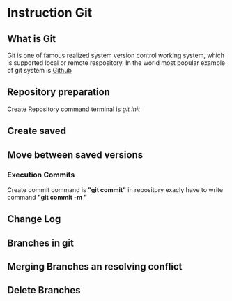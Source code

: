 # Instruction **Git**

## What is Git
Git is one of famous realized system version control working system, which is supported local  or remote respository. In the world most popular example of git system is [Github](https://Github.com)

## Repository preparation 
Create Repository command terminal is *git init* 
## Create saved 

## Move between saved versions

### Execution Commits

Create commit command is **"git commit"** in repository exacly have to write command **"git commit -m <file name>"**

## Change Log

## Branches in git

## Merging Branches an resolving conflict

## Delete Branches